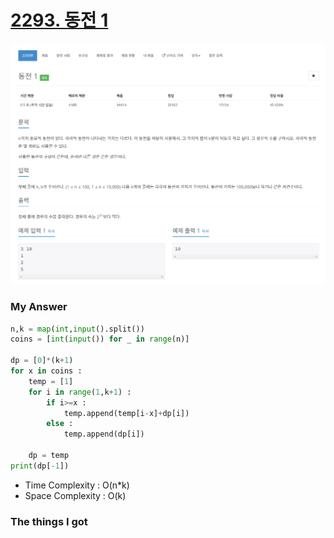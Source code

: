 # [2293. 동전 1](https://www.acmicpc.net/problem/2293)

![image](Problem.png)



### My Answer

```python
n,k = map(int,input().split())    
coins = [int(input()) for _ in range(n)]

dp = [0]*(k+1)
for x in coins : 
    temp = [1]
    for i in range(1,k+1) : 
        if i>=x : 
            temp.append(temp[i-x]+dp[i])
        else : 
            temp.append(dp[i])
            
    dp = temp
print(dp[-1])
```

* Time Complexity : O(n*k)
* Space Complexity : O(k)



### The things I got

